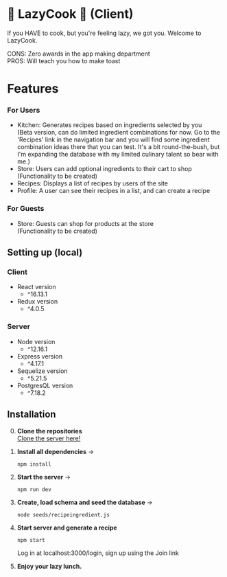 # :fork_and_knife: LazyCook :fork_and_knife: (Client)

If you HAVE to cook, but you're feeling lazy, we got you.
Welcome to LazyCook.

CONS: Zero awards in the app making department <br>
PROS: Will teach you how to make toast

# Features

### For Users

- Kitchen: Generates recipes based on ingredients selected by you <br>(Beta version, can do limited ingredient combinations for now. Go to the 'Recipes' link in the navigation bar and you will find some ingredient combination ideas there that you can test. It's a bit round-the-bush, but I'm expanding the database with my limited culinary talent so bear with me.)
- Store: Users can add optional ingredients to their cart to shop <br>(Functionality to be created)
- Recipes: Displays a list of recipes by users of the site
- Profile: A user can see their recipes in a list, and can create a recipe

### For Guests

- Store: Guests can shop for products at the store <br>(Functionality to be created)

## Setting up (local)

### Client
- React version
  - ^16.13.1
- Redux version
  - ^4.0.5

### Server
- Node version
  - ^12.16.1
- Express version
  - ^4.17.1
- Sequelize version
  - ^5.21.5
- PostgresQL version
  - ^7.18.2

## Installation

0. **Clone the repositories** <br>
[Clone the server here!](https://github.com/messmonte/lazycook-server)
1. **Install all dependencies** ->


    ```
    npm install
    ```

2. **Start the server** ->


    ```
    npm run dev
    ```

3. **Create, load schema and seed the database** ->


    ```
    node seeds/recipeingredient.js
    ```

4. **Start server and generate a recipe**


    ```
    npm start
    ```
    Log in at localhost:3000/login, sign up using the Join link


5. **Enjoy your lazy lunch.**
